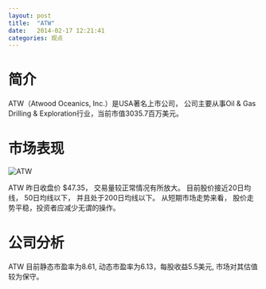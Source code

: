 ```yaml
---
layout: post
title:  "ATW"
date:   2014-02-17 12:21:41
categories: 观点
---
```


# 简介
ATW（Atwood Oceanics, Inc.）是USA著名上市公司，
公司主要从事Oil & Gas Drilling & Exploration行业，当前市值3035.7百万美元。

# 市场表现

![ATW](http://finviz.com/chart.ashx?t=ATW&ty=c&ta=1&p=d&s=l)

ATW 昨日收盘价 $47.35，
交易量较正常情况有所放大。
目前股价接近20日均线，
50日均线以下，
并且处于200日均线以下。
从短期市场走势来看，
股价走势平稳，投资者应减少无谓的操作。

# 公司分析
ATW 目前静态市盈率为8.61, 动态市盈率为6.13，每股收益5.5美元,
市场对其估值较为保守。
